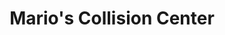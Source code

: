 ---
title: "Mario's Collision Center"
url: /augusta/marios-collision-center/
shop: Autowerkstatt
---